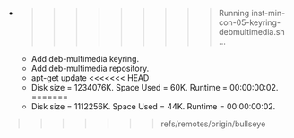 * >>>>>>>>> Running inst-min-con-05-keyring-debmultimedia.sh ...
  * Add deb-multimedia keyring.
  * Add deb-multimedia repository.
  * apt-get update
<<<<<<< HEAD
  * Disk size = 1234076K. Space Used = 60K. Runtime = 00:00:00:02.
=======
  * Disk size = 1112256K. Space Used = 44K. Runtime = 00:00:00:02.
>>>>>>> refs/remotes/origin/bullseye
